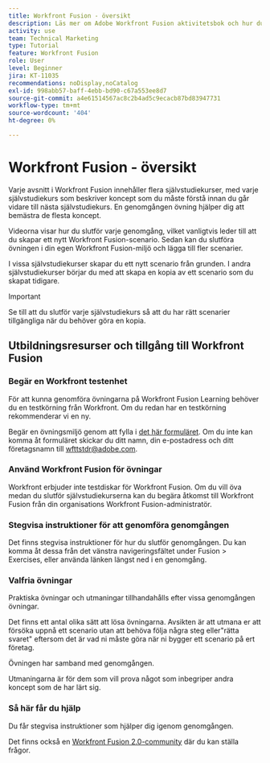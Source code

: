 ```yaml
---
title: Workfront Fusion - översikt
description: Läs mer om Adobe Workfront Fusion aktivitetsbok och hur du skaffar ett testenhetskonto från Workfront.
activity: use
team: Technical Marketing
type: Tutorial
feature: Workfront Fusion
role: User
level: Beginner
jira: KT-11035
recommendations: noDisplay,noCatalog
exl-id: 998abb57-baff-4ebb-bd90-c67a553ee8d7
source-git-commit: a4e61514567ac8c2b4ad5c9ecacb87bd83947731
workflow-type: tm+mt
source-wordcount: '404'
ht-degree: 0%

---
```


# Workfront Fusion - översikt

Varje avsnitt i Workfront Fusion innehåller flera självstudiekurser, med varje självstudiekurs som beskriver koncept som du måste förstå innan du går vidare till nästa självstudiekurs. En genomgången övning hjälper dig att bemästra de flesta koncept.

Videorna visar hur du slutför varje genomgång, vilket vanligtvis leder till att du skapar ett nytt Workfront Fusion-scenario. Sedan kan du slutföra övningen i din egen Workfront Fusion-miljö och lägga till fler scenarier.

I vissa självstudiekurser skapar du ett nytt scenario från grunden. I andra självstudiekurser börjar du med att skapa en kopia av ett scenario som du skapat tidigare.

>[!IMPORTANT]
>
>Se till att du slutför varje självstudiekurs så att du har rätt scenarier tillgängliga när du behöver göra en kopia.

## Utbildningsresurser och tillgång till Workfront Fusion

### Begär en Workfront testenhet

För att kunna genomföra övningarna på Workfront Fusion Learning behöver du en testkörning från Workfront. Om du redan har en testkörning rekommenderar vi en ny.

Begär en övningsmiljö genom att fylla i [det här formuläret](https://forms.office.com/r/f1J8HRGrNY). Om du inte kan komma åt formuläret skickar du ditt namn, din e-postadress och ditt företagsnamn till wfttstdr@adobe.com.

### Använd Workfront Fusion för övningar

Workfront erbjuder inte testdiskar för Workfront Fusion. Om du vill öva medan du slutför självstudiekurserna kan du begära åtkomst till Workfront Fusion från din organisations Workfront Fusion-administratör.

### Stegvisa instruktioner för att genomföra genomgången

Det finns stegvisa instruktioner för hur du slutför genomgången. Du kan komma åt dessa från det vänstra navigeringsfältet under Fusion > Exercises, eller använda länken längst ned i en genomgång.

### Valfria övningar

Praktiska övningar och utmaningar tillhandahålls efter vissa genomgången övningar.

Det finns ett antal olika sätt att lösa övningarna. Avsikten är att utmana er att försöka uppnå ett scenario utan att behöva följa några steg eller&quot;rätta svaret&quot; eftersom det är vad ni måste göra när ni bygger ett scenario på ert företag.

Övningen har samband med genomgången.

Utmaningarna är för dem som vill prova något som inbegriper andra koncept som de har lärt sig.

### Så här får du hjälp

Du får stegvisa instruktioner som hjälper dig igenom genomgången.

Det finns också en [Workfront Fusion 2.0-community](https://experienceleaguecommunities.adobe.com/t5/workfront-fusion-2-0/ct-p/workfront-fusion-2) där du kan ställa frågor.
